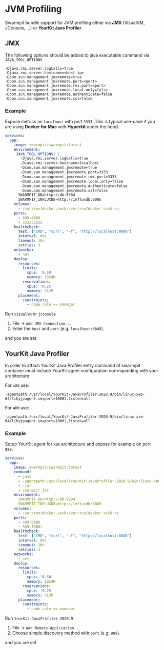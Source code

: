 # JVM Profiling

Swarmpit bundle support for JVM profiling either via **JMX** (VisualVM, JConsole, ...) or **YourKit Java Profiler**.

## JMX

The following options should be added to java executable command via `JAVA_TOOL_OPTIONS`

```
-Djava.rmi.server.logCalls=true
-Djava.rmi.server.hostname=<host ip>
-Dcom.sun.management.jmxremote=true
-Dcom.sun.management.jmxremote.port=<port>
-Dcom.sun.management.jmxremote.rmi.port=<port>
-Dcom.sun.management.jmxremote.local.only=false
-Dcom.sun.management.jmxremote.authenticate=false
-Dcom.sun.management.jmxremote.ssl=false
```

### Example

Expose metrics on `localhost` with port `3333`. This is typical use-case if you are using **Docker for Mac** with
**Hyperkit** under the hood.

```yaml
services:
  app:
    image: swarmpit/swarmpit:latest
    environment:
     JAVA_TOOL_OPTIONS: |
       -Djava.rmi.server.logCalls=true
       -Djava.rmi.server.hostname=localhost
       -Dcom.sun.management.jmxremote=true
       -Dcom.sun.management.jmxremote.port=3333
       -Dcom.sun.management.jmxremote.rmi.port=3333
       -Dcom.sun.management.jmxremote.local.only=false
       -Dcom.sun.management.jmxremote.authenticate=false
       -Dcom.sun.management.jmxremote.ssl=false
      SWARMPIT_DB=http://db:5984
      SWARMPIT_INFLUXDB=http://influxdb:8086
    volumes:
      - /var/run/docker.sock:/var/run/docker.sock:ro
    ports:
      - 888:8080
      - 3333:3333
    healthcheck:
      test: ["CMD", "curl", "-f", "http://localhost:8080"]
      interval: 60s
      timeout: 10s
      retries: 3
    networks:
      - net
    deploy:
      resources:
        limits:
          cpus: '0.50'
          memory: 1024M
        reservations:
          cpus: '0.25'
          memory: 512M
      placement:
        constraints:
          - node.role == manager
```

Run `visualvm` or `jconsole`

1. File -> `Add JMX Connection...`
2. Enter the `host` and `port` (e.g. `localhost:8849`).

and you are set.

## YourKit Java Profiler

In order to attach YourKit Java Profiler entry command of swarmpit container must include YourKit agent configuration
corresponding with your architecture.

For `x86` use:
```
-agentpath:/usr/local/YourKit-JavaProfiler-2020.9/bin/linux-x86-64/libyjpagent.so=port=10001,listen=all
```

For `ARM` use:
```
-agentpath:/usr/local/YourKit-JavaProfiler-2020.9/bin/linux-arm-64/libyjpagent.so=port=10001,listen=all
```

### Example

Setup YourKit agent for `x86` architecture and expose for example on port `889`.

```yaml
services:
  app:
    image: swarmpit/swarmpit:latest
    command:
      - java
      - -agentpath:/usr/local/YourKit-JavaProfiler-2020.9/bin/linux-x86-64/libyjpagent.so=port=10001,listen=all
      - -jar
      - swarmpit.jar
    environment:
      SWARMPIT_DB=http://db:5984
      SWARMPIT_INFLUXDB=http://influxdb:8086
    volumes:
      - /var/run/docker.sock:/var/run/docker.sock:ro
    ports:
      - 888:8080
      - 889:10001
    healthcheck:
      test: ["CMD", "curl", "-f", "http://localhost:8080"]
      interval: 60s
      timeout: 10s
      retries: 3
    networks:
      - net
    deploy:
      resources:
        limits:
          cpus: '0.50'
          memory: 1024M
        reservations:
          cpus: '0.25'
          memory: 512M
      placement:
        constraints:
          - node.role == manager
```

Run `YourKit-JavaProfiler-2020.9`

1. File -> `Add Remote Application...`
2. Choose simple discovery method with `port` (e.g. `889`).

and you are set.